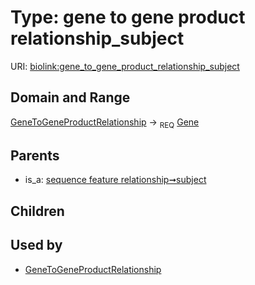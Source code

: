 
# Type: gene to gene product relationship_subject




URI: [biolink:gene_to_gene_product_relationship_subject](https://w3id.org/biolink/vocab/gene_to_gene_product_relationship_subject)


## Domain and Range

[GeneToGeneProductRelationship](GeneToGeneProductRelationship.md) ->  <sub>REQ</sub> [Gene](Gene.md)

## Parents

 *  is_a: [sequence feature relationship➞subject](sequence_feature_relationship_subject.md)

## Children


## Used by

 * [GeneToGeneProductRelationship](GeneToGeneProductRelationship.md)
